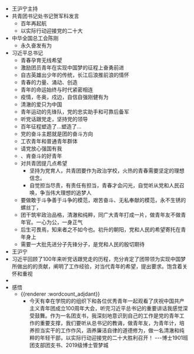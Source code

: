 - 王沪宁主持
- 共青团书记处书记贺军科发言
	- 百年再起航
	- 以实际行动迎接党的二十大
- 中华全国总工会陈刚
	- 永久奋发有为
- 习近平总书记
	- 青春孕育无线希望
	- 激励团员青年在实现中国梦的征程上奋勇前进
	- 自古英雄出少年的传统，长江后浪推前浪的情怀
	- 青春的力量、涌动、创造
	- 青年的命运始终与时代紧密相连
	- 疫情，冬奥，戍边，自信自强刚健有为
	- 清澈的爱只为中国
	- 青年运动的先锋队，党的忠实助手和可靠后备军
	- 听党话跟党走，坚持党的领导
	- 百年征程塑造了...塑造了...
	- 党的奋斗主题就是团的奋斗方向
	- 工农青年和普通青年群体
	- 请党放心强国有我
	- 、肯奋斗的好青年
	- 对共青团提几点希望
		- 坚持为党育人，共青团要作为政治学校，火热的青春需要坚定的理想信念。
		- 自觉担当尽责，有责任有担当，青春才会闪光，自觉听从党和人民召唤，争当伟大理想的追梦人
	- 要做敢于斗争善于斗争的模范，艰苦奋斗、无私奉献的模范，永不生锈的螺丝丁，
	- 团干筑牢政治品格，清澈和纯粹，同广大青年打成一片，做青年友不做青年官。一心为公，一身正气
	- 后生可畏焉，知来者之不如今也。初升的朝阳，党和人民的希望寄托在青年身上
	- 需要一大批先进分子先锋分子，是党和人民的殷切期待
- 王沪宁
- 习近平回顾了100年来听党话跟党走的历程，充分肯定了团带领为实现中国梦所做出的的贡献，阐明了工作经验，对当代青年的希望，提出要求。饱含着关怀和重视
-
- 感悟
	- {{renderer :wordcount_adjdant}}
		- 今天有幸在学院的的组织下和各位优秀青年一起观看了庆祝中国共产主义青年团成立100周年大会，听完习近平总书记的重要讲话我感觉深受鼓舞。作为一名团支书，我深刻地意识到自己的工作是党的青年工作的重要支撑，我们要听从总书记的教诲，做青年友，为青年计，培养担当实干的工作作风，涵养廉洁自律的道德修为，做一名清澈和纯粹的年轻干部，以实际行动迎接党的二十大胜利召开！ ---博士1901班团支部团支书、2019级博士管梦城